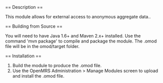 == Description ==

This module allows for external access to anonymous aggregate data..


== Building from Source ==

You will need to have Java 1.6+ and Maven 2.x+ installed.  Use the command 'mvn package' to 
compile and package the module.  The .omod file will be in the omod/target folder.


== Installation ==

1. Build the module to produce the .omod file.
2. Use the OpenMRS Administration > Manage Modules screen to upload and install the .omod file.



